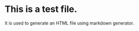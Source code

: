 This is a test file.
====================

It is used to generate an HTML file using markdown generator.